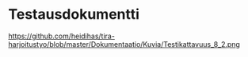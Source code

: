 # Testausdokumentti

https://github.com/heidihas/tira-harjoitustyo/blob/master/Dokumentaatio/Kuvia/Testikattavuus_8_2.png
